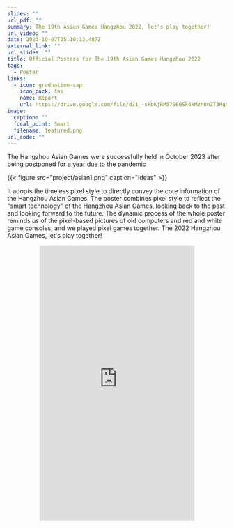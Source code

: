 ```yaml
---
slides: ""
url_pdf: ""
summary: The 19th Asian Games Hangzhou 2022, let's play together!
url_video: ""
date: 2023-10-07T05:10:13.487Z
external_link: ""
url_slides: ""
title: Official Posters for The 19th Asian Games Hangzhou 2022
tags:
  - Poster
links:
  - icon: graduation-cap
    icon_pack: fas
    name: Report
    url: https://drive.google.com/file/d/1_-skbKjRM57S6QSk4kMzhOnZT3HgY0ij/view?usp=sharing
image:
  caption: ""
  focal_point: Smart
  filename: featured.png
url_code: ""
---
```

The Hangzhou Asian Games were successfully held in October 2023 after being postponed for a year due to the pandemic

{{< figure src="project/asian1.png" caption="Ideas" >}}

It adopts the timeless pixel style to directly convey the core information of the Hangzhou Asian Games. The poster combines pixel style to reflect the "smart technology" of the Hangzhou Asian Games, looking back to the past and looking forward to the future. The dynamic process of the whole poster reminds us of the pixel-based pictures of old computers and red and white game consoles, and we played pixel games together. The 2022 Hangzhou Asian Games, let's play together!

<div style="text-align: center;"> <iframe width="356" height="632" src="https://www.youtube.com/embed/y-JYMqX9ZxU" title="Asian game play together" frameborder="0" allow="accelerometer; autoplay; clipboard-write; encrypted-media; gyroscope; picture-in-picture; web-share" allowfullscreen></iframe> </div>